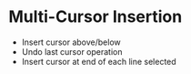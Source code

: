 # Multi-Cursor Insertion

* Insert cursor above/below
* Undo last cursor operation
* Insert cursor at end of each line selected
